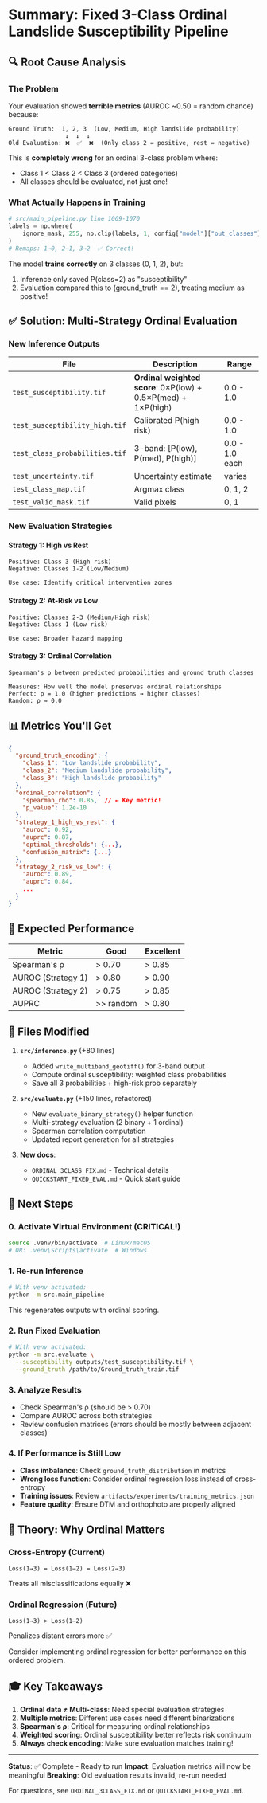 # Summary: Fixed 3-Class Ordinal Landslide Susceptibility Pipeline

## 🔍 Root Cause Analysis

### The Problem
Your evaluation showed **terrible metrics** (AUROC ~0.50 = random chance) because:

```
Ground Truth:  1, 2, 3  (Low, Medium, High landslide probability)
                ↓  ↓  ↓
Old Evaluation: ❌  ✅  ❌  (Only class 2 = positive, rest = negative)
```

This is **completely wrong** for an ordinal 3-class problem where:
- Class 1 < Class 2 < Class 3 (ordered categories)
- All classes should be evaluated, not just one!

### What Actually Happens in Training
```python
# src/main_pipeline.py line 1069-1070
labels = np.where(
    ignore_mask, 255, np.clip(labels, 1, config["model"]["out_classes"]) - 1
)
# Remaps: 1→0, 2→1, 3→2  ✅ Correct!
```

The model **trains correctly** on 3 classes (0, 1, 2), but:
1. Inference only saved P(class=2) as "susceptibility"
2. Evaluation compared this to (ground_truth == 2), treating medium as positive!

## ✅ Solution: Multi-Strategy Ordinal Evaluation

### New Inference Outputs

| File | Description | Range |
|------|-------------|-------|
| `test_susceptibility.tif` | **Ordinal weighted score**: 0×P(low) + 0.5×P(med) + 1×P(high) | 0.0 - 1.0 |
| `test_susceptibility_high.tif` | Calibrated P(high risk) | 0.0 - 1.0 |
| `test_class_probabilities.tif` | 3-band: [P(low), P(med), P(high)] | 0.0 - 1.0 each |
| `test_uncertainty.tif` | Uncertainty estimate | varies |
| `test_class_map.tif` | Argmax class | 0, 1, 2 |
| `test_valid_mask.tif` | Valid pixels | 0, 1 |

### New Evaluation Strategies

#### Strategy 1: High vs Rest
```
Positive: Class 3 (High risk)
Negative: Classes 1-2 (Low/Medium)

Use case: Identify critical intervention zones
```

#### Strategy 2: At-Risk vs Low
```
Positive: Classes 2-3 (Medium/High risk)
Negative: Class 1 (Low risk)

Use case: Broader hazard mapping
```

#### Strategy 3: Ordinal Correlation
```
Spearman's ρ between predicted probabilities and ground truth classes

Measures: How well the model preserves ordinal relationships
Perfect: ρ = 1.0 (higher predictions → higher classes)
Random: ρ ≈ 0.0
```

## 📊 Metrics You'll Get

```json
{
  "ground_truth_encoding": {
    "class_1": "Low landslide probability",
    "class_2": "Medium landslide probability",
    "class_3": "High landslide probability"
  },
  "ordinal_correlation": {
    "spearman_rho": 0.85,  // ← Key metric!
    "p_value": 1.2e-10
  },
  "strategy_1_high_vs_rest": {
    "auroc": 0.92,
    "auprc": 0.87,
    "optimal_thresholds": {...},
    "confusion_matrix": {...}
  },
  "strategy_2_risk_vs_low": {
    "auroc": 0.89,
    "auprc": 0.84,
    ...
  }
}
```

## 🎯 Expected Performance

| Metric | Good | Excellent |
|--------|------|-----------|
| Spearman's ρ | > 0.70 | > 0.85 |
| AUROC (Strategy 1) | > 0.80 | > 0.90 |
| AUROC (Strategy 2) | > 0.75 | > 0.85 |
| AUPRC | >> random | > 0.80 |

## 🔧 Files Modified

1. **`src/inference.py`** (+80 lines)
   - Added `write_multiband_geotiff()` for 3-band output
   - Compute ordinal susceptibility: weighted class probabilities
   - Save all 3 probabilities + high-risk prob separately

2. **`src/evaluate.py`** (+150 lines, refactored)
   - New `evaluate_binary_strategy()` helper function
   - Multi-strategy evaluation (2 binary + 1 ordinal)
   - Spearman correlation computation
   - Updated report generation for all strategies

3. **New docs**:
   - `ORDINAL_3CLASS_FIX.md` - Technical details
   - `QUICKSTART_FIXED_EVAL.md` - Quick start guide

## 🚀 Next Steps

### 0. Activate Virtual Environment (CRITICAL!)
```bash
source .venv/bin/activate  # Linux/macOS
# OR: .venv\Scripts\activate  # Windows
```

### 1. Re-run Inference
```bash
# With venv activated:
python -m src.main_pipeline
```
This regenerates outputs with ordinal scoring.

### 2. Run Fixed Evaluation
```bash
# With venv activated:
python -m src.evaluate \
  --susceptibility outputs/test_susceptibility.tif \
  --ground_truth /path/to/Ground_truth_train.tif
```

### 3. Analyze Results
- Check Spearman's ρ (should be > 0.70)
- Compare AUROC across both strategies
- Review confusion matrices (errors should be mostly between adjacent classes)

### 4. If Performance is Still Low
- **Class imbalance**: Check `ground_truth_distribution` in metrics
- **Wrong loss function**: Consider ordinal regression loss instead of cross-entropy
- **Training issues**: Review `artifacts/experiments/training_metrics.json`
- **Feature quality**: Ensure DTM and orthophoto are properly aligned

## 📖 Theory: Why Ordinal Matters

### Cross-Entropy (Current)
```
Loss(1→3) = Loss(1→2) = Loss(2→3)
```
Treats all misclassifications equally ❌

### Ordinal Regression (Future)
```
Loss(1→3) > Loss(1→2)
```
Penalizes distant errors more ✅

Consider implementing ordinal regression for better performance on this ordered problem.

## 🎓 Key Takeaways

1. **Ordinal data ≠ Multi-class**: Need special evaluation strategies
2. **Multiple metrics**: Different use cases need different binarizations
3. **Spearman's ρ**: Critical for measuring ordinal relationships
4. **Weighted scoring**: Ordinal susceptibility better reflects risk continuum
5. **Always check encoding**: Make sure evaluation matches training!

---

**Status**: ✅ Complete - Ready to run
**Impact**: Evaluation metrics will now be meaningful
**Breaking**: Old evaluation results invalid, re-run needed

For questions, see `ORDINAL_3CLASS_FIX.md` or `QUICKSTART_FIXED_EVAL.md`.
